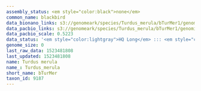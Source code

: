 ```yaml
---
assembly_status: <em style="color:black">none</em>
common_name: blackbird
data_bionano_links: s3://genomeark/species/Turdus_merula/bTurMer1/genomic_data/bionano/<br>
data_pacbio_links: s3://genomeark/species/Turdus_merula/bTurMer1/genomic_data/pacbio/<br>
data_pacbio_scale: 0.5223
data_status: '<em style="color:lightgray">HQ Long</em> ::: <em style="color:lightgray">Long</em> ::: <em style="color:lightgray">Short</em> ::: <em style="color:lightgray">Phasing</em> ::: <em style="color:lightgray">Scaffolding</em>'
genome_size: 0
last_raw_data: 1523481808
last_updated: 1523481808
name: Turdus merula
name_: Turdus_merula
short_name: bTurMer
taxon_id: 9187
---
```

